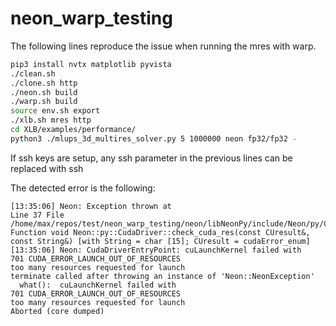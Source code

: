 # neon_warp_testing

The following lines reproduce the issue when running the mres with warp.

```bash
pip3 install nvtx matplotlib pyvista
./clean.sh
./clone.sh http
./neon.sh build
./warp.sh build
source env.sh export
./xlb.sh mres http
cd XLB/examples/performance/
python3 ./mlups_3d_multires_solver.py 5 1000000 neon fp32/fp32 -
```
If ssh keys are setup, any ssh parameter in the previous lines can be replaced with ssh

The detected error is the following:
```
[13:35:06] Neon: Exception thrown at 
Line 37 File /home/max/repos/test/neon_warp_testing/neon/libNeonPy/include/Neon/py/CudaDriver.h Function void Neon::py::CudaDriver::check_cuda_res(const CUresult&, const String&) [with String = char [15]; CUresult = cudaError_enum] 
[13:35:06] Neon: CudaDriverEntryPoint: cuLaunchKernel failed with 
701 CUDA_ERROR_LAUNCH_OUT_OF_RESOURCES
too many resources requested for launch
terminate called after throwing an instance of 'Neon::NeonException'
  what():  cuLaunchKernel failed with 
701 CUDA_ERROR_LAUNCH_OUT_OF_RESOURCES
too many resources requested for launch
Aborted (core dumped)

```

